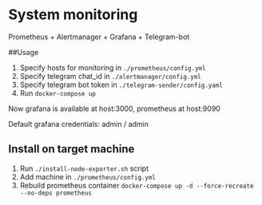 # System monitoring

Prometheus + Alertmanager + Grafana + Telegram-bot

##Usage

1. Specify hosts for monitoring in `./prometheus/config.yml`
2. Specify telegram chat_id in `./alertmanager/config.yml`
3. Specify telegram bot token in `./telegram-sender/config.yaml`
4. Run `docker-compose up`

Now grafana is available at host:3000, prometheus at host:9090

Default grafana credentials: admin / admin 

## Install on target machine
1. Run `./install-node-exporter.sh` script
2. Add machine in `./prometheus/config.yml` 
3. Rebuild prometheus container `docker-compose up -d --force-recreate --no-deps prometheus`
